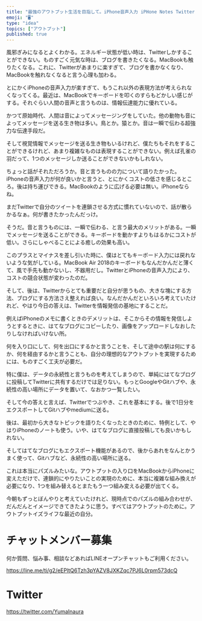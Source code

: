 ```yaml
---
title: "最強のアウトプット生活を目指して。iPhone音声入力 iPHone Notes Twitter Github Medium IFTTT Z"
emoji: "🖥"
type: "idea"
topics: ["アウトプット"]
published: true
---
```


風邪ぎみになるとよくわかる。エネルギー状態が低い時は、Twitterしかすることができない。ものすごく元気な時は、ブログを書きたくなる。MacBookも触りたくなる。これに、Twitterがあまりに楽すぎて、ブログを書かなくなり、MacBookを触れなくなると言う心理も加わる。

とにかくiPhoneの音声入力が楽すぎて、もうこれ以外の表現方法が考えられなくなってくる。最近は、MacBookでキーボードを叩くのすらもどかしい感じがする。それぐらい人間の音声と言うものは、情報伝達能力に優れている。

かつて原始時代、人間は音によってメッセージングをしていた。他の動物も音によってメッセージを送る生き物は多い。鳥とか。猿とか。音は一瞬で伝わる超強力な伝達手段だ。

そして視覚情報でメッセージを送る生き物もいるけれど、僕たちもそれをすることができるけれど、あまり複雑なものは表現することができない。例えば孔雀の羽だって、1つのメッセージしか送ることができないかもしれない。

ちょっと話がそれただろうか。音と言うものの力について語りたかった。iPhoneの音声入力が何が良いかと言うと、とにかくコストの低さを感じるところ。後は持ち運びできる。MacBookのように広げる必要は無い。iPhoneならね。

まだTwitterで自分のツイートを連鎖させる方式に慣れていないので、話が散らかるなぁ。何が書きたかったんだっけ。

そうだ。音と言うものには、一瞬で伝わる、と言う最大のメリットがある。一瞬でメッセージを送ることができる。キーボードを動かすよりもはるかにコストが低い。さらにしゃべることによる癒しの効果も高い。

このプラスとマイナスを差し引いた時に、僕はとてもキーボード入力には戻れないような気がしている。MacBook Air 2018のキーボードもなんだかんだと薄くて、風で手先も動かないし、不器用だし。TwitterとiPhoneの音声入力により、コストの競合状態が変わったのだ。

そして、後は、Twitterからとても重要だと自分が思うもの、大きな塊にする方法、ブログにする方法さえ整えれば良い。なんだかんだといろいろ考えていたけれど、やはり今日の答えは、Twitterを情報発信の基地にすることだ。

例えばiPhoneのメモに書くときのデメリットは、そこからその情報を発信しようとするときに、はてなブログにコピーしたり、画像をアップロードしなおしたりしなければいけない所。

何を入り口にして、何を出口にするかと言うことを、そして途中の駅は何にするか、何を経由するかと言うことも、自分の理想的なアウトプットを実現するためには、ものすごく工夫が必要だ。

特に僕は、データの永続性と言うものを考えてしまうので、単純にはてなブログに投稿してTwitterに共有するだけでは足りない。もっとGoogleやGitハブや、永続性の高い場所にデータを置いて、なおかつ一覧したい。

そして今の答えと言えば、Twitterでつぶやき、これを基本にする。後で1日分をエクスポートしてGitハブやmediumに送る。

後は、最初から大きなトピックを語りたくなったときのために、特例として、やはりiPhoneのノートも使う。いや、はてなブログに直接投稿しても良いかもしれない。

そしてはてなブログにもエクスポート機能があるので、後からあれをなんとかうまく使って、Gitハブなど、永続性の高い場所に送る。

これは本当にパズルみたいな。アウトプットの入り口をMacBookからiPhoneに変えただけで、連鎖的にやりたいことの実現のために、本当に複雑な組み換えが必要になり、1つを組み替えるとまたもう一つ組み変える必要が出てくる。

今朝もずっとぼんやりと考えていたけれど、現時点でのパズルの組み合わせが、だんだんとイメージできてきたように思う。すべてはアウトプットのために。アウトプットイズライフな最近の自分。








<!-- Update From Qiita API -->

# チャットメンバー募集


何か質問、悩み事、相談などあればLINEオープンチャットもご利用ください。

https://line.me/ti/g2/eEPltQ6Tzh3pYAZV8JXKZqc7PJ6L0rpm573dcQ





# Twitter


https://twitter.com/YumaInaura


<!-- Update From Qiita API -->


